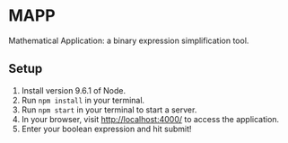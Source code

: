 # MAPP
Mathematical Application: a binary expression simplification tool.

## Setup
1. Install version 9.6.1 of Node.
2. Run `npm install` in your terminal.
3. Run `npm start` in your terminal to start a server.
4. In your browser, visit [http://localhost:4000/](http://localhost:4000/) to access the application.
5. Enter your boolean expression and hit submit!
